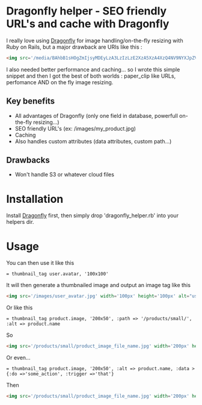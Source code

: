 Dragonfly helper - SEO friendly URL's and cache with Dragonfly
===================================

I really love using <a href="https://github.com/markevans/dragonfly/blob/master/README.md">Dragonfly</a> for image handling/on-the-fly resizing with Ruby on Rails, but a major drawback are URls like this :

```html
<img src='/media/BAhbB1sHOgZmIjsyMDEyLzA3LzIzLzE2XzA5XzA4XzQ4NV9NYXJpZV9NQVlZQVNfU2VwaWFfZXRfVmVydC5KUEdbCDoGcDoKdGh1bWIiCjQ2eDMy' />
```

I also needed better performance and caching... so I wrote this simple snippet and then I got the best of both worlds : paper_clip like URLs, perfomance AND on the fly image resizing.   


## Key benefits

* All advantages of Dragonfly (only one field in database, powerfull on-the-fly resizing...)  
* SEO friendly URL's (ex: /images/my_product.jpg)
* Caching
* Also handles custom attributes (data attributes, custom path...)

## Drawbacks

* Won't handle S3 or whatever cloud files

Installation
===================================

Install <a href="https://github.com/markevans/dragonfly/blob/master/README.md">Dragonfly</a> first, then simply drop 'dragonfly_helper.rb' into your helpers dir. 

Usage
===================================

You can then use it like this

```haml
= thumbnail_tag user.avatar, '100x100'
```

It will then generate a thumbnailed image and output an image tag like this

```html
<img src='/images/user_avatar.jpg' width='100px' height='100px' alt="user_avatar" />
```

Or like this

```haml
= thumbnail_tag product.image, '200x50', :path => '/products/small/', :alt => product.name
```

So

```html
<img src='/products/small/product_image_file_name.jpg' width='200px' height='50px' alt="such a nice product name" />
```

Or even...

```haml
= thumbnail_tag product.image, '200x50', :alt => product.name, :data > {:do =>'some_action', :trigger =>'that'}
```

Then

```html
<img src='/products/small/product_image_file_name.jpg' width='200px' height='50px' alt="such a nice product name" data-do='some_action' data-trigger='that' />
```

